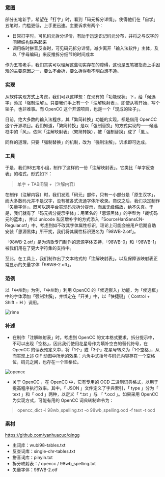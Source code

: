 ### 意图

部分五笔新手，希望在「打字」时，看到「码元拆分详情」。使得他们在「自学」五笔时，门槛更低，上手更迅速。主要诉求有两个：

* 日常打字时，可见码元拆分详情，有助于迅速识记码元分布，并将之与汉字的间架结构联系起来
* 调用临时拼音反查时，可见码元拆分详情，减少离开「输入法软件」主体，及以「字母编码」来反推拆分细节的时间成本

作为五笔老手，我们其实可以理解这些切实存在的障碍，这也是五笔被指责上手困难的主要原因之一，要么不会拆，要么拆得看不明白想不通。

### 实现

从软件实现方式上考虑，我们可以这样想：在现有的「功能现状」下，给「候选字」添加「强制注解」。只要我们手上有一个「注解映射表」，即使从零开始，写个轮子，也非难事。而 OpenCC 这个开源项目，也是一个「现成的轮子」。

目前，绝大多数的输入法程序，其「繁简转换」功能的实现，都是借用 OpenCC 这个开源项目。我们知道，「繁简转换」是以「强制替换」的方式实现的——候选框中的「风」，依照「注解映射表」（繁简转换），被「强制替换」成了「風」。

同样的道理，只要「强制替换」的机制，改为「强制注解」，诉求即可达成。

### 工具

于是，我们98五笔小组，制作了这样的一份「注解映射表」。它类比「单字反查表」的格式，形式如下：

> 单字 + TAB间隔 +〔注解内容〕

在制作〔注解内容〕时，我们发现「码元」部件，只有一小部分是「原生汉字」，而大多数码元并不是汉字，没有被各式流通字体所收录。商议之后，我们决定制作「矢量字体」，既可以跨平台实现码元拆分提示，而且无级缩放，绝不失真。于是，我们就有了「码元拆分提示字体」：用著名的「思源黑体」的字型为「裁切码元的蓝本」，并以 unicode 私区增补字的方式添入「SourceHanSansCN-Regular.otf」中，考虑到如不改其字体属性标识，理论上可能会被用户后期自助安装「思源黑体」所干扰，我们将其属性标识更名为「98WB-2.otf」。

「98WB-2.otf」是为清歌专门制作的思源字体支持，「98WB-0」和「98WB-1」被我们用在了更大字符集的支持中。

至此，在工具上，我们制作出了文本格式的「注解映射表」，以及保障该映射表正常显示的矢量字体「98WB-2.oft」。

### 范例

以「中州韵」为例，「中州韵」利用 OpenCC 的「候选嵌入」功能，为「侯选框」中的字体添加「强制注解」，并绑定在「开关」中，以「快捷键」（ Control + Shift + H ）调用。

![rime](https://raw.githubusercontent.com/yanhuacuo/98wubi-tables/master/wiki-pic/tip-98.gif)


### 补述


* 在制作「注解映射表」时，考虑到 OpenCC 的文本格式要求，拆分提示中，不可以出现「空格」，因此我们使用花星号作为填补空白的替代符号，在 OpenCC 的读表预定义中，将「1个」或「3个」花星号转义为「1个空格」，从而实现上述 GIF 动图中所示的效果：六角中式括号与码元内容存在一个空格位，码元之间，也存在一个空格位。

![opencc](https://raw.githubusercontent.com/yanhuacuo/98wubi-tables/master/wiki-pic/opencc.png)


* 关于 OpenCC ，在 OpenCC 中，它有专用的 OCD 二进制词典格式，以用于提高程序执行效率。其中，「 JSON 」文件定义了字典索引，「 type 」分为「 text 」和「 ocd 」两种，以定义「 \*.txt 」与 「 \*.ocd 」。如果采用 OpenCC 为实现方式，可能有用的 OpenCC 词典转制命令为：
> opencc_dict -i 98wb_spelling.txt -o 98wb_spelling.ocd -f text -t ocd

### 素材

https://github.com/yanhuacuo/qingg

* 主词库：wubi98-tables.txt
* 反查词库：single-chr-tables.txt
* 拼音词库：pinyin.txt
* 拆分映射表：/ opencc / 98wb_spelling.txt
* 矢量字体：98WB-2.otf
